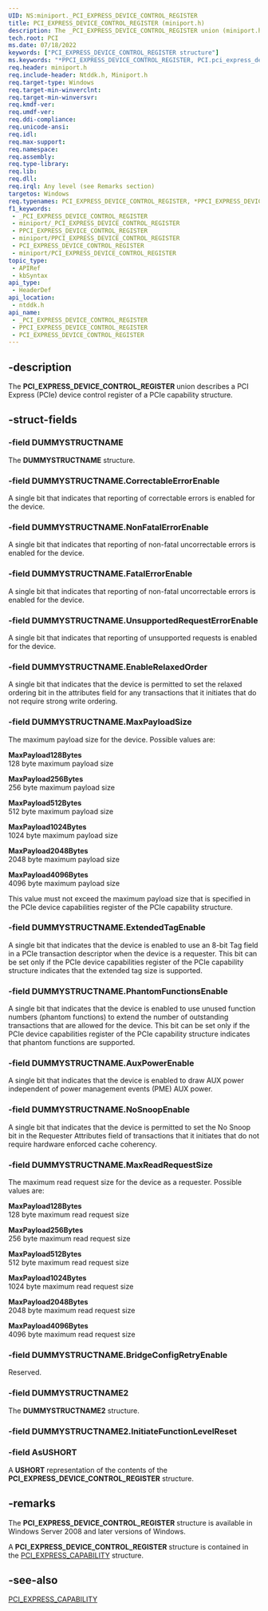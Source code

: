 ```yaml
---
UID: NS:miniport._PCI_EXPRESS_DEVICE_CONTROL_REGISTER
title: PCI_EXPRESS_DEVICE_CONTROL_REGISTER (miniport.h)
description: The _PCI_EXPRESS_DEVICE_CONTROL_REGISTER union (miniport.h) describes a PCI Express (PCIe) device control register of a PCIe capability structure.
tech.root: PCI
ms.date: 07/18/2022
keywords: ["PCI_EXPRESS_DEVICE_CONTROL_REGISTER structure"]
ms.keywords: "*PPCI_EXPRESS_DEVICE_CONTROL_REGISTER, PCI.pci_express_device_control_register, PCI_EXPRESS_DEVICE_CONTROL_REGISTER, PCI_EXPRESS_DEVICE_CONTROL_REGISTER union [Buses], PPCI_EXPRESS_DEVICE_CONTROL_REGISTER, PPCI_EXPRESS_DEVICE_CONTROL_REGISTER union pointer [Buses], _PCI_EXPRESS_DEVICE_CONTROL_REGISTER, ntddk/PCI_EXPRESS_DEVICE_CONTROL_REGISTER, ntddk/PPCI_EXPRESS_DEVICE_CONTROL_REGISTER, pci_struct_344c5f1d-566f-4755-ba52-57635c4fabfe.xml"
req.header: miniport.h
req.include-header: Ntddk.h, Miniport.h
req.target-type: Windows
req.target-min-winverclnt: 
req.target-min-winversvr: 
req.kmdf-ver: 
req.umdf-ver: 
req.ddi-compliance: 
req.unicode-ansi: 
req.idl: 
req.max-support: 
req.namespace: 
req.assembly: 
req.type-library: 
req.lib: 
req.dll: 
req.irql: Any level (see Remarks section)
targetos: Windows
req.typenames: PCI_EXPRESS_DEVICE_CONTROL_REGISTER, *PPCI_EXPRESS_DEVICE_CONTROL_REGISTER
f1_keywords:
 - _PCI_EXPRESS_DEVICE_CONTROL_REGISTER
 - miniport/_PCI_EXPRESS_DEVICE_CONTROL_REGISTER
 - PPCI_EXPRESS_DEVICE_CONTROL_REGISTER
 - miniport/PPCI_EXPRESS_DEVICE_CONTROL_REGISTER
 - PCI_EXPRESS_DEVICE_CONTROL_REGISTER
 - miniport/PCI_EXPRESS_DEVICE_CONTROL_REGISTER
topic_type:
 - APIRef
 - kbSyntax
api_type:
 - HeaderDef
api_location:
 - ntddk.h
api_name:
 - _PCI_EXPRESS_DEVICE_CONTROL_REGISTER
 - PPCI_EXPRESS_DEVICE_CONTROL_REGISTER
 - PCI_EXPRESS_DEVICE_CONTROL_REGISTER
---
```


## -description

The **PCI_EXPRESS_DEVICE_CONTROL_REGISTER** union describes a PCI Express (PCIe) device control register of a PCIe capability structure.

## -struct-fields

### -field DUMMYSTRUCTNAME

The **DUMMYSTRUCTNAME** structure.

### -field DUMMYSTRUCTNAME.CorrectableErrorEnable

A single bit that indicates that reporting of correctable errors is enabled for the device.

### -field DUMMYSTRUCTNAME.NonFatalErrorEnable

A single bit that indicates that reporting of non-fatal uncorrectable errors is enabled for the device.

### -field DUMMYSTRUCTNAME.FatalErrorEnable

A single bit that indicates that reporting of non-fatal uncorrectable errors is enabled for the device.

### -field DUMMYSTRUCTNAME.UnsupportedRequestErrorEnable

A single bit that indicates that reporting of unsupported requests is enabled for the device.

### -field DUMMYSTRUCTNAME.EnableRelaxedOrder

A single bit that indicates that the device is permitted to set the relaxed ordering bit in the attributes field for any transactions that it initiates that do not require strong write ordering.

### -field DUMMYSTRUCTNAME.MaxPayloadSize

The maximum payload size for the device. Possible values are:

**MaxPayload128Bytes**  
128 byte maximum payload size

**MaxPayload256Bytes**  
256 byte maximum payload size

**MaxPayload512Bytes**  
512 byte maximum payload size

**MaxPayload1024Bytes**  
1024 byte maximum payload size

**MaxPayload2048Bytes**  
2048 byte maximum payload size

**MaxPayload4096Bytes**  
4096 byte maximum payload size

This value must not exceed the maximum payload size that is specified in the PCIe device capabilities register of the PCIe capability structure.

### -field DUMMYSTRUCTNAME.ExtendedTagEnable

A single bit that indicates that the device is enabled to use an 8-bit Tag field in a PCIe transaction descriptor when the device is a requester. This bit can be set only if the PCIe device capabilities register of the PCIe capability structure indicates that the extended tag size is supported.

### -field DUMMYSTRUCTNAME.PhantomFunctionsEnable

A single bit that indicates that the device is enabled to use unused function numbers (phantom functions) to extend the number of outstanding transactions that are allowed for the device. This bit can be set only if the PCIe device capabilities register of the PCIe capability structure indicates that phantom functions are supported.

### -field DUMMYSTRUCTNAME.AuxPowerEnable

A single bit that indicates that the device is enabled to draw AUX power independent of power management events (PME) AUX power.

### -field DUMMYSTRUCTNAME.NoSnoopEnable

A single bit that indicates that the device is permitted to set the No Snoop bit in the Requester Attributes field of transactions that it initiates that do not require hardware enforced cache coherency.

### -field DUMMYSTRUCTNAME.MaxReadRequestSize

The maximum read request size for the device as a requester. Possible values are:

**MaxPayload128Bytes**  
128 byte maximum read request size

**MaxPayload256Bytes**  
256 byte maximum read request size

**MaxPayload512Bytes**  
512 byte maximum read request size

**MaxPayload1024Bytes**  
1024 byte maximum read request size

**MaxPayload2048Bytes**  
2048 byte maximum read request size

**MaxPayload4096Bytes**  
4096 byte maximum read request size

### -field DUMMYSTRUCTNAME.BridgeConfigRetryEnable

Reserved.

### -field DUMMYSTRUCTNAME2

The **DUMMYSTRUCTNAME2** structure.

### -field DUMMYSTRUCTNAME2.InitiateFunctionLevelReset

### -field AsUSHORT

A **USHORT** representation of the contents of the **PCI_EXPRESS_DEVICE_CONTROL_REGISTER** structure.

## -remarks

The **PCI_EXPRESS_DEVICE_CONTROL_REGISTER** structure is available in Windows Server 2008 and later versions of Windows.

A **PCI_EXPRESS_DEVICE_CONTROL_REGISTER** structure is contained in the [PCI_EXPRESS_CAPABILITY](../ntddk/ns-ntddk-_pci_express_capability.md) structure.

## -see-also

[PCI_EXPRESS_CAPABILITY](../ntddk/ns-ntddk-_pci_express_capability.md)